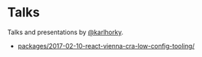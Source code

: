 # Talks

Talks and presentations by [@karlhorky](https://twitter.com/karlhorky).

* [packages/2017-02-10-react-vienna-cra-low-config-tooling/](packages/2017-02-10-react-vienna-cra-low-config-tooling/)  
